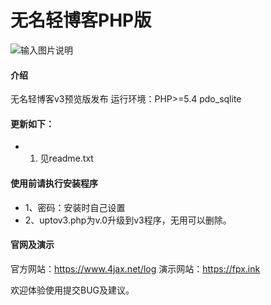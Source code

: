 # 无名轻博客PHP版

![输入图片说明](https://www.4jax.net/images/img1.jpg "截图")

#### 介绍

无名轻博客v3预览版发布
运行环境：PHP>=5.4 pdo_sqlite

#### 更新如下：

- 1. 见readme.txt

#### 使用前请执行安装程序


- 1、密码：安装时自己设置
- 2、uptov3.php为v.0升级到v3程序，无用可以删除。

#### 官网及演示

官方网站：https://www.4jax.net/log
演示网站：https://fpx.ink

欢迎体验使用提交BUG及建议。
